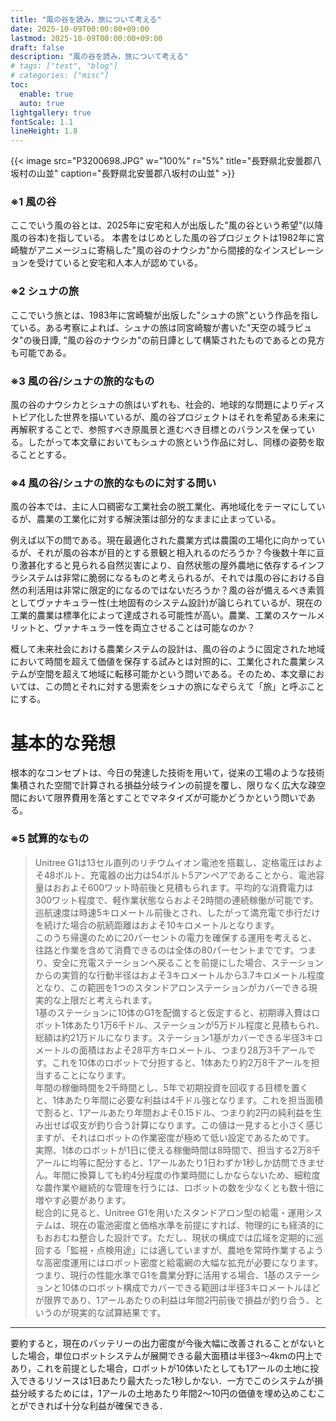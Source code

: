 ```yaml
---
title: "風の谷を読み，旅について考える"
date: 2025-10-09T00:00:00+09:00
lastmod: 2025-10-09T00:00:00+09:00
draft: false
description: "風の谷を読み，旅について考える"
# tags: ["test", "blog"]
# categories: ["misc"]
toc:
  enable: true
  auto: true
lightgallery: true
fontScale: 1.1
lineHeight: 1.8
---
```


{{< image src="P3200698.JPG" w="100%" r="5%" title="長野県北安曇郡八坂村の山並" caption="長野県北安曇郡八坂村の山並" >}}

<!-- {{< image src="IMG_9419.jpg" w="100%" r="5%" title="スーパークリエータ認定証" caption="スーパークリエータ認定証" >}} -->

### ※1 風の谷
ここでいう風の谷とは、2025年に安宅和人が出版した"風の谷という希望"(以降風の谷本)を指している。
本書をはじめとした風の谷プロジェクトは1982年に宮崎駿がアニメージュに寄稿した"風の谷のナウシカ"から間接的なインスピレーションを受けていると安宅和人本人が認めている。

### ※2 シュナの旅
ここでいう旅とは、1983年に宮崎駿が出版した"シュナの旅"という作品を指している。ある考察によれば、シュナの旅は同宮崎駿が書いた"天空の城ラピュタ"の後日譚, "風の谷のナウシカ"の前日譚として構築されたものであるとの見方も可能である。

### ※3 風の谷/シュナの旅的なもの
風の谷のナウシカとシュナの旅はいずれも、社会的、地球的な問題によりディストピア化した世界を描いているが、風の谷プロジェクトはそれを希望ある未来に再解釈することで、参照すべき原風景と進むべき目標とのバランスを保っている。したがって本文章においてもシュナの旅という作品に対し、同様の姿勢を取ることとする。

### ※4 風の谷/シュナの旅的なものに対する問い
風の谷本では、主に人口稠密な工業社会の脱工業化、再地域化をテーマにしているが、農業の工業化に対する解決策は部分的なままに止まっている。

例えば以下の問である。現在最適化された農業方式は農園の工場化に向かっているが、それが風の谷本が目的とする景観と相入れるのだろうか？今後数十年に亘り激甚化すると見られる自然災害により、自然状態の屋外農地に依存するインフラシステムは非常に脆弱になるものと考えられるが、それでは風の谷における自然の利活用は非常に限定的になるのではないだろうか？風の谷が備えるべき素質としてヴァナキュラー性(土地固有のシステム設計)が論じられているが、現在の工業的農業は標準化によって達成される可能性が高い。農業、工業のスケールメリットと、ヴァナキュラー性を両立させることは可能なのか？

概して未来社会における農業システムの設計は、風の谷のように固定された地域において時間を超えて価値を保存する試みとは対照的に、工業化された農業システムが空間を超えて地域に転移可能かという問いである。そのため、本文章においては、この問とそれに対する思索をシュナの旅になぞらえて「旅」と呼ぶことにする。

# 基本的な発想

根本的なコンセプトは、今日の発達した技術を用いて，従来の工場のような技術集積された空間で計算される損益分岐ラインの前提を覆し、限りなく広大な疎空間において限界費用を落とすことでマネタイズが可能かどうかという問いである。

### ※5 試算的なもの
>Unitree G1は13セル直列のリチウムイオン電池を搭載し、定格電圧はおよそ48ボルト、充電器の出力は54ボルト5アンペアであることから、電池容量はおおよそ600ワット時前後と見積もられます。平均的な消費電力は300ワット程度で、軽作業状態ならおよそ2時間の連続稼働が可能です。巡航速度は時速5キロメートル前後とされ、したがって満充電で歩行だけを続けた場合の航続距離はおよそ10キロメートルとなります。<br>
このうち帰還のために20パーセントの電力を確保する運用を考えると、往路と作業を含めて消費できるのは全体の80パーセントまでです。つまり、安全に充電ステーションへ戻ることを前提にした場合、ステーションからの実質的な行動半径はおよそ3キロメートルから3.7キロメートル程度となり、この範囲を1つのスタンドアロンステーションがカバーできる現実的な上限だと考えられます。<br>
1基のステーションに10体のG1を配備すると仮定すると、初期導入費はロボット1体あたり1万6千ドル、ステーションが5万ドル程度と見積もられ、総額は約21万ドルになります。ステーション1基がカバーできる半径3キロメートルの面積はおよそ28平方キロメートル、つまり28万3千アールです。これを10体のロボットで分担すると、1体あたり約2万8千アールを担当することになります。<br>
年間の稼働時間を2千時間とし、5年で初期投資を回収する目標を置くと、1体あたり年間に必要な利益は4千ドル強となります。これを担当面積で割ると、1アールあたり年間およそ0.15ドル、つまり約2円の純利益を生み出せば収支が釣り合う計算になります。この値は一見すると小さく感じますが、それはロボットの作業密度が極めて低い設定であるためです。<br>
実際、1体のロボットが1日に使える稼働時間は8時間で、担当する2万8千アールに均等に配分すると、1アールあたり1日わずか1秒しか訪問できません。年間に換算しても約4分程度の作業時間にしかならないため、細粒度な農作業や継続的な管理を行うには、ロボットの数を少なくとも数十倍に増やす必要があります。<br>
総合的に見ると、Unitree G1を用いたスタンドアロン型の給電・運用システムは、現在の電池密度と価格水準を前提にすれば、物理的にも経済的にもおおむね整合した設計です。ただし、現状の構成では広域を定期的に巡回する「監視・点検用途」には適していますが、農地を常時作業するような高密度運用にはロボット密度と給電網の大幅な拡充が必要になります。<br>
つまり、現行の性能水準でG1を農業分野に活用する場合、1基のステーションと10体のロボット構成でカバーできる範囲は半径3キロメートルほどが限界であり、1アールあたりの利益は年間2円前後で損益が釣り合う、というのが現実的な試算結果です。
---

要約すると，現在のバッテリーの出力密度が今後大幅に改善されることがないとした場合，単位ロボットシステムが展開できる最大面積は半径3〜4kmの円上であり，これを前提とした場合，ロボットが10体いたとしても1アールの土地に投入できるリソースは1日あたり最大たった1秒しかない．一方でこのシステムが損益分岐するためには，1アールの土地あたり年間2〜10円の価値を埋め込めこむことができれば十分な利益が確保できる．

<!-- メモ:
工業化から自然化へ
社会から要請される経済活動の変化

理想論ではなく、合理的な方法で工業的農業を再地域化し、いくつかの道具は用意されている。

風の谷本でも書かれている通り、工業的なスケールメリットに対抗するための唯一解は開けた疎空間におけるスケールメリットで上回ること。
非常に単純に考えれば、単位ロボットシステムがカバーできる耕作面積をどれほど広く取れるかという問題に収斂すると考えられる。
この場合、最も律速なのはバッテリーの重量エネルギー密度であろう。
例えばUnitreeのG1は -->


